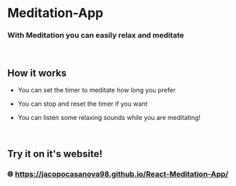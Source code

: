 # Meditation-App

### With Meditation you can easily relax and meditate

&nbsp;

## How it works


* You can set the timer to meditate how long you prefer


* You can stop and reset the timer if you want


* You can listen some relaxing sounds while you are meditating!

&nbsp;

## Try it on it's website!
### 🌐 https://jacopocasanova98.github.io/React-Meditation-App/
